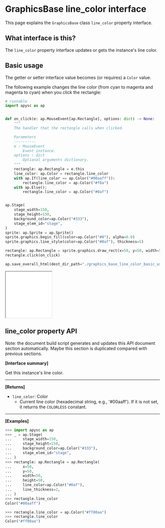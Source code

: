 # GraphicsBase line_color interface

This page explains the `GraphicsBase` class `line_color` property interface.

## What interface is this?

The `line_color` property interface updates or gets the instance's line color.

## Basic usage

The getter or setter interface value becomes (or requires) a `Color` value.

The following example changes the line color (from cyan to magenta and magenta to cyan) when you click the rectangle:

```py
# runnable
import apysc as ap


def on_click(e: ap.MouseEvent[ap.Rectangle], options: dict) -> None:
    """
    The handler that the rectangle calls when clicked.

    Parameters
    ----------
    e : MouseEvent
        Event instance.
    options : dict
        Optional arguments dictionary.
    """
    rectangle: ap.Rectangle = e.this
    line_color: ap.Color = rectangle.line_color
    with ap.If(line_color == ap.Color("#00aaff")):
        rectangle.line_color = ap.Color("#f0a")
    with ap.Else():
        rectangle.line_color = ap.Color("#0af")


ap.Stage(
    stage_width=150,
    stage_height=150,
    background_color=ap.Color("#333"),
    stage_elem_id="stage",
)
sprite: ap.Sprite = ap.Sprite()
sprite.graphics.begin_fill(color=ap.Color("#0"), alpha=0.0)
sprite.graphics.line_style(color=ap.Color("#0af"), thickness=5)

rectangle: ap.Rectangle = sprite.graphics.draw_rect(x=50, y=50, width=50, height=50)
rectangle.click(on_click)

ap.save_overall_html(dest_dir_path="./graphics_base_line_color_basic_usage/")
```

<iframe src="static/graphics_base_line_color_basic_usage/index.html" width="150" height="150"></iframe>


## line_color property API

<!-- Docstring: apysc._display.line_color_mixin.LineColorMixIn.line_color -->

<span class="inconspicuous-txt">Note: the document build script generates and updates this API document section automatically. Maybe this section is duplicated compared with previous sections.</span>

**[Interface summary]**

Get this instance's line color.<hr>

**[Returns]**

- `line_color`: Color
  - Current line color (hexadecimal string, e.g., '#00aaff'). If it is not set, it returns the `COLORLESS` constant.

<hr>

**[Examples]**

```py
>>> import apysc as ap
>>> _ = ap.Stage(
...     stage_width=150,
...     stage_height=150,
...     background_color=ap.Color("#333"),
...     stage_elem_id="stage",
... )
>>> rectangle: ap.Rectangle = ap.Rectangle(
...     x=50,
...     y=50,
...     width=50,
...     height=50,
...     line_color=ap.Color("#0af"),
...     line_thickness=2,
... )
>>> rectangle.line_color
Color("#00aaff")

>>> rectangle.line_color = ap.Color("#ff00aa")
>>> rectangle.line_color
Color("#ff00aa")
```